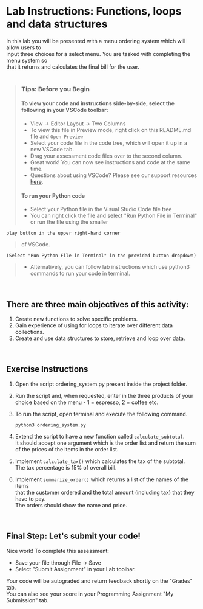 # Lab Instructions: Functions, loops and data structures

In this lab you will be presented with a menu ordering system which will allow users to  
input three choices for a select menu. You are tasked with completing the menu system so  
that it returns and calculates the final bill for the user.
<br><br>

> ### **Tips: Before you Begin**
>
> #### **To view your code and instructions side-by-side**, select the following in your VSCode toolbar:
>
> -   View -> Editor Layout -> Two Columns
> -   To view this file in Preview mode, right click on this README.md file and `Open Preview`
> -   Select your code file in the code tree, which will open it up in a new VSCode tab.
> -   Drag your assessment code files over to the second column.
> -   Great work! You can now see instructions and code at the same time.
> -   Questions about using VSCode? Please see our support resources [here](https://www.coursera.org/learn/programming-in-python/supplement/2IEyt/visual-studio-code-on-coursera).
>
> #### **To run your Python code**
>
> -   Select your Python file in the Visual Studio Code file tree
> -   You can right click the file and select "Run Python File in Terminal"
>     or run the file using the smaller

    play button in the upper right-hand corner

> of VSCode.

    (Select "Run Python File in Terminal" in the provided button dropdown)

> -   Alternatively, you can follow lab instructions which use python3 commands to run your code in terminal.

<br>

## There are three main objectives of this activity:

1. Create new functions to solve specific problems.
2. Gain experience of using for loops to iterate over different data collections.
3. Create and use data structures to store, retrieve and loop over data.

<br>

## Exercise Instructions

1. Open the script ordering_system.py present inside the project folder.

2. Run the script and, when requested, enter in the three products of your choice based on the menu - 1 = espresso, 2 = coffee etc.

3. To run the script, open terminal and execute the following command.

    ```
    python3 ordering_system.py
    ```

4. Extend the script to have a new function called `calculate_subtotal`.  
   It should accept one argument which is the order list and return the sum  
   of the prices of the items in the order list.

5. Implement `calculate_tax()` which calculates the tax of the subtotal.  
   The tax percentage is 15% of overall bill.

6. Implement `summarize_order()` which returns a list of the names of the items  
   that the customer ordered and the total amount (including tax) that they have to pay.  
    The orders should show the name and price.

<br>

## Final Step: Let's submit your code!

Nice work! To complete this assessment:

-   Save your file through File -> Save
-   Select "Submit Assignment" in your Lab toolbar.

Your code will be autograded and return feedback shortly on the "Grades" tab.  
You can also see your score in your Programming Assignment "My Submission" tab.
